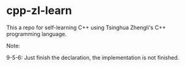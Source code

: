 # cpp-zl-learn 
This a repo for self-learning C++ using Tsinghua Zhengli's C++ programming language.





Note:

9-5-6: Just finish the declaration, the implementation is not finished.
